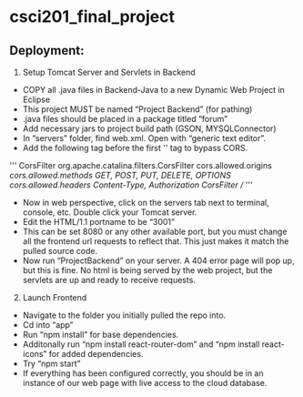 # csci201_final_project

## Deployment: 

1. Setup Tomcat Server and Servlets in Backend
- COPY all .java files in Backend-Java to a new Dynamic Web Project in Eclipse
- This project MUST be named “Project Backend” (for pathing)
- .java files should be placed in a package titled “forum”
- Add necessary jars to project build path (GSON, MYSQLConnector)
- In “servers” folder, find web.xml. Open with “generic text editor”.
- Add the following tag before the first '<servlet></servlet>' tag to bypass CORS. 

'''<filter> <filter-name>CorsFilter</filter-name> <filter-class>org.apache.catalina.filters.CorsFilter</filter-class> <init-param> <param-name>cors.allowed.origins</param-name> <param-value>*</param-value> </init-param> <init-param> <param-name>cors.allowed.methods</param-name> <param-value>GET, POST, PUT, DELETE, OPTIONS</param-value> </init-param> <init-param> <param-name>cors.allowed.headers</param-name> <param-value>Content-Type, Authorization</param-value> </init-param> </filter> <filter-mapping> <filter-name>CorsFilter</filter-name> <url-pattern>/*</url-pattern> </filter-mapping>'''

- Now in web perspective, click on the servers tab next to terminal, console, etc. Double click your Tomcat server.
- Edit the HTML/1.1 portname to be “3001”
- This can be set 8080 or any other available port, but you must change all the frontend url requests to reflect that. This just makes it match the pulled source code. 
- Now run “ProjectBackend” on your server. A 404 error page will pop up, but this is fine. No html is being served by the web project, but the servlets are up and ready to receive requests. 

2. Launch Frontend
- Navigate to the folder you initially pulled the repo into. 
- Cd into “app”
- Run “npm install” for base dependencies. 
- Additonally run “npm install react-router-dom” and “npm install react-icons” for added dependencies. 
- Try “npm start”
- If everything has been configured correctly, you should be in an instance of our web page with live access to the cloud database. 

